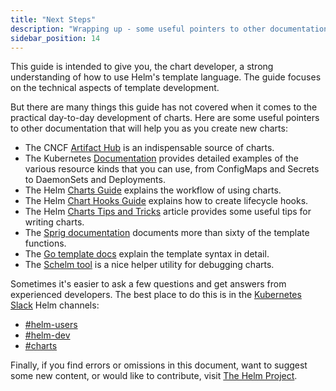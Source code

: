 ```yaml
---
title: "Next Steps"
description: "Wrapping up - some useful pointers to other documentation that will help you."
sidebar_position: 14
---
```


This guide is intended to give you, the chart developer, a strong understanding
of how to use Helm's template language. The guide focuses on the technical
aspects of template development.

But there are many things this guide has not covered when it comes to the
practical day-to-day development of charts. Here are some useful pointers to
other documentation that will help you as you create new charts:

- The CNCF [Artifact Hub](https://artifacthub.io/packages/search?kind=0) is an
  indispensable source of charts.
- The Kubernetes [Documentation](https://kubernetes.io/docs/home/) provides
  detailed examples of the various resource kinds that you can use, from
  ConfigMaps and Secrets to DaemonSets and Deployments.
- The Helm [Charts Guide](../topics/charts/) explains the workflow of using
  charts.
- The Helm [Chart Hooks Guide](../topics/charts_hooks/) explains how to
  create lifecycle hooks.
- The Helm [Charts Tips and Tricks](../howto/charts_tips_and_tricks/) article
  provides some useful tips for writing charts.
- The [Sprig documentation](https://github.com/Masterminds/sprig) documents more
  than sixty of the template functions.
- The [Go template docs](https://godoc.org/text/template) explain the template
  syntax in detail.
- The [Schelm tool](https://github.com/databus23/schelm) is a nice helper
  utility for debugging charts.

Sometimes it's easier to ask a few questions and get answers from experienced
developers. The best place to do this is in the [Kubernetes
Slack](https://kubernetes.slack.com) Helm channels:

- [#helm-users](https://kubernetes.slack.com/messages/helm-users)
- [#helm-dev](https://kubernetes.slack.com/messages/helm-dev)
- [#charts](https://kubernetes.slack.com/messages/charts)

Finally, if you find errors or omissions in this document, want to suggest some
new content, or would like to contribute, visit [The Helm
Project](https://github.com/helm/helm-www).
